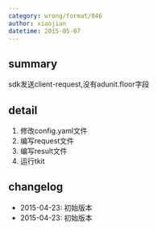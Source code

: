 ```yaml
---
category: wrong/format/046
author: xiaojian
datetime: 2015-05-07
---
```


## summary

sdk发送client-request,没有adunit.floor字段

## detail

1. 修改config.yaml文件
1. 编写request文件
1. 编写result文件
1. 运行tkit

## changelog

- 2015-04-23: 初始版本
- 2015-04-23: 初始版本